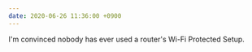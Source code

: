 ```yaml
---
date: 2020-06-26 11:36:00 +0900
---
```


I'm convinced nobody has ever used a router's Wi-Fi Protected Setup.
